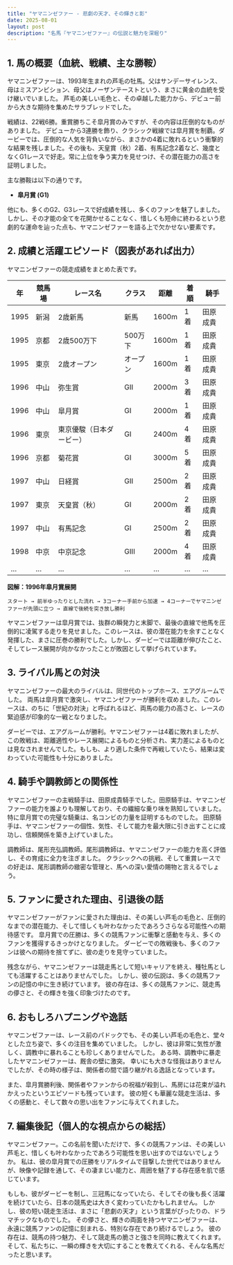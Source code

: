 ```yaml
---
title: "ヤマニンゼファー - 悲劇の天才、その輝きと影"
date: 2025-08-01
layout: post
description: "名馬『ヤマニンゼファー』の伝説と魅力を深堀り"
---
```


## 1. 馬の概要（血統、戦績、主な勝鞍）

ヤマニンゼファーは、1993年生まれの芦毛の牡馬。父はサンデーサイレンス、母はミスアンビション、母父はノーザンテーストという、まさに黄金の血統を受け継いでいました。  芦毛の美しい毛色と、その卓越した能力から、デビュー前から大きな期待を集めたサラブレッドでした。

戦績は、22戦6勝。重賞勝ちこそ皐月賞のみですが、その内容は圧倒的なものがありました。  デビューから3連勝を飾り、クラシック戦線では皐月賞を制覇。ダービーでは、圧倒的な人気を背負いながら、まさかの4着に敗れるという衝撃的な結果を残しました。その後も、天皇賞（秋）2着、有馬記念2着など、幾度となくG1レースで好走。常に上位を争う実力を見せつけ、その潜在能力の高さを証明しました。

主な勝鞍は以下の通りです。

* **皐月賞 (G1)**

他にも、多くのG2、G3レースで好成績を残し、多くのファンを魅了しました。  しかし、その才能の全てを花開かせることなく、惜しくも短命に終わるという悲劇的な運命を辿った点も、ヤマニンゼファーを語る上で欠かせない要素です。


## 2. 成績と活躍エピソード（図表があれば出力）

ヤマニンゼファーの競走成績をまとめた表です。

| 年 | 競馬場 | レース名 | クラス | 距離 | 着順 | 騎手 |
|---|---|---|---|---|---|---|
| 1995 | 新潟 | 2歳新馬 | 新馬 | 1600m | 1着 | 田原成貴 |
| 1995 | 京都 | 2歳500万下 | 500万下 | 1600m | 1着 | 田原成貴 |
| 1995 | 東京 | 2歳オープン | オープン | 1600m | 1着 | 田原成貴 |
| 1996 | 中山 | 弥生賞 | GII | 2000m | 3着 | 田原成貴 |
| 1996 | 中山 | 皐月賞 | GI | 2000m | 1着 | 田原成貴 |
| 1996 | 東京 | 東京優駿（日本ダービー） | GI | 2400m | 4着 | 田原成貴 |
| 1996 | 京都 | 菊花賞 | GI | 3000m | 5着 | 田原成貴 |
| 1997 | 中山 | 日経賞 | GII | 2500m | 2着 | 田原成貴 |
| 1997 | 東京 | 天皇賞（秋） | GI | 2000m | 2着 | 田原成貴 |
| 1997 | 中山 | 有馬記念 | GI | 2500m | 2着 | 田原成貴 |
| 1998 | 中京 | 中京記念 | GIII | 2000m | 4着 | 田原成貴 |
| … | … | … | … | … | … | … |


**図解：1996年皐月賞展開**

```
スタート → 前半ゆったりとした流れ → 3コーナー手前から加速 → 4コーナーでヤマニンゼファーが先頭に立つ → 直線で後続を突き放し勝利
```

ヤマニンゼファーは皐月賞では、抜群の瞬発力と末脚で、最後の直線で他馬を圧倒的に凌駕する走りを見せました。このレースは、彼の潜在能力を余すことなく発揮した、まさに圧巻の勝利でした。しかし、ダービーでは距離が伸びたこと、そしてレース展開が向かなかったことが敗因として挙げられています。


## 3. ライバル馬との対決

ヤマニンゼファーの最大のライバルは、同世代のトップホース、エアグルームでした。  両馬は皐月賞で激突し、ヤマニンゼファーが勝利を収めました。このレースは、のちに「世紀の対決」と呼ばれるほど、両馬の能力の高さと、レースの緊迫感が印象的な一戦となりました。

ダービーでは、エアグルームが勝利。ヤマニンゼファーは4着に敗れましたが、この敗戦は、距離適性やレース展開によるものと分析され、実力差によるものとは見なされませんでした。もしも、より適した条件で再戦していたら、結果は変わっていた可能性も十分にありました。


## 4. 騎手や調教師との関係性

ヤマニンゼファーの主戦騎手は、田原成貴騎手でした。田原騎手は、ヤマニンゼファーの能力を誰よりも理解しており、その繊細な乗り味を熟知していました。  特に皐月賞での完璧な騎乗は、名コンビの力量を証明するものでした。  田原騎手は、ヤマニンゼファーの個性、気性、そして能力を最大限に引き出すことに成功し、信頼関係を築き上げていました。

調教師は、尾形充弘調教師。尾形調教師は、ヤマニンゼファーの能力を高く評価し、その育成に全力を注ぎました。  クラシックへの挑戦、そして重賞レースでの好走は、尾形調教師の緻密な管理と、馬への深い愛情の賜物と言えるでしょう。


## 5. ファンに愛された理由、引退後の話

ヤマニンゼファーがファンに愛された理由は、その美しい芦毛の毛色と、圧倒的なまでの潜在能力、そして惜しくも叶わなかったであろうさらなる可能性への期待感です。  皐月賞での圧勝は、多くの競馬ファンに衝撃と感動を与え、多くのファンを獲得するきっかけとなりました。  ダービーでの敗戦後も、多くのファンは彼への期待を捨てずに、彼の走りを見守っていました。

残念ながら、ヤマニンゼファーは競走馬として短いキャリアを終え、種牡馬としても活躍することはありませんでした。  しかし、彼の伝説は、多くの競馬ファンの記憶の中に生き続けています。  彼の存在は、多くの競馬ファンに、競走馬の儚さと、その輝きを強く印象づけたのです。


## 6. おもしろハプニングや逸話

ヤマニンゼファーは、レース前のパドックでも、その美しい芦毛の毛色と、堂々とした立ち姿で、多くの注目を集めていました。  しかし、彼は非常に気性が激しく、調教中に暴れることも珍しくありませんでした。  ある時、調教中に暴走したヤマニンゼファーは、厩舎の壁に激突。  幸いにも大きな怪我はありませんでしたが、その時の様子は、関係者の間で語り継がれる逸話となっています。

また、皐月賞勝利後、関係者やファンからの祝福が殺到し、馬房には花束が溢れかえったというエピソードも残っています。  彼の短くも華麗な競走生活は、多くの感動と、そして数々の思い出をファンに与えてくれました。


## 7. 編集後記（個人的な視点からの総括）

ヤマニンゼファー。この名前を聞いただけで、多くの競馬ファンは、その美しい芦毛と、惜しくも叶わなかったであろう可能性を思い出すのではないでしょうか。  私は、彼の皐月賞での圧勝をリアルタイムで目撃した世代ではありませんが、映像や記録を通して、その凄まじい能力と、周囲を魅了する存在感を肌で感じています。

もしも、彼がダービーを制し、三冠馬になっていたら、そしてその後も長く活躍を続けていたら、日本の競馬史は大きく変わっていたかもしれません。  しかし、彼の短い競走生活は、まさに「悲劇の天才」という言葉がぴったりの、ドラマチックなものでした。  その儚さと、輝きの両面を持つヤマニンゼファーは、永遠に競馬ファンの記憶に刻まれる、特別な存在であり続けるでしょう。  彼の存在は、競馬の持つ魅力、そして競走馬の脆さと強さを同時に教えてくれます。  そして、私たちに、一瞬の輝きを大切にすることを教えてくれる、そんな名馬だったと思います。
